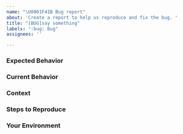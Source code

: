 ```yaml
---
name: "\U0001F41B Bug report"
about: 'Create a report to help us reproduce and fix the bug. '
title: "[BUG]say something"
labels: ":bug: Bug"
assignees: ''

---
```


<!--- Please follow the instructions below. You can use github repo, screenshot, etc. to describe the bug.-->


<!--- Provide a brief summary of the issue in the title above -->


### Expected Behavior
<!--- Tell us what should happen -->


### Current Behavior
<!--- Tell us what happens instead of the expected behavior -->


### Context
<!--- How has this issue affected you? What are you trying to accomplish? -->
<!--- Providing context helps us come up with a solution that is most useful in the real world -->

### Steps to Reproduce 

<!--Clearly describe the recurrence steps-->

### Your Environment
<!--- Include as many relevant details about the environment you experienced the bug in -->
